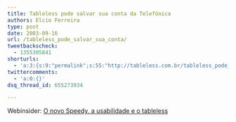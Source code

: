 ```yaml
---
title: Tableless pode salvar sua conta da Telefônica
authors: Elcio Ferreira
type: post
date: 2003-09-16
url: /tableless_pode_salvar_sua_conta/
tweetbackscheck:
  - 1355305841
shorturls:
  - 'a:3:{s:9:"permalink";s:55:"http://tableless.com.br/tableless_pode_salvar_sua_conta";s:7:"tinyurl";s:26:"http://tinyurl.com/3vgrbmv";s:4:"isgd";s:19:"http://is.gd/2cVl8I";}'
twittercomments:
  - 'a:0:{}'
dsq_thread_id: 655273934

---
```

Webinsider: [O novo Speedy, a usabilidade e o tableless][1]

 [1]: http://webinsider.uol.com.br/vernoticia.php?id=1881